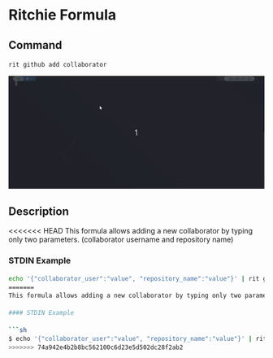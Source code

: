 # Ritchie Formula

## Command

```bash
rit github add collaborator
```
![Example](./src/docs/github.gif)

## Description

<<<<<<< HEAD
This formula allows adding a new collaborator by typing only two parameters. 
(collaborator username and repository name)

### STDIN Example

```bash
echo '{"collaborator_user":"value", "repository_name":"value"}' | rit github add collaborator --stdin
=======
This formula allows adding a new collaborator by typing only two parameters. (collaborator username and repository name).

#### STDIN Example

```sh
$ echo '{"collaborator_user":"value", "repository_name":"value"}' | rit github add collaborator --stdin
>>>>>>> 74a942e4b2b8bc562100c6d23e5d502dc28f2ab2
```